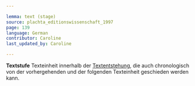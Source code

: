 ```yaml
---

lemma: text (stage)
source: plachta_editionswissenschaft_1997
page: 139
language: German
contributor: Caroline
last_updated_by: Caroline

---
```


**Textstufe** Texteinheit innerhalb der [Textentstehung](genesis.html), die auch chronologisch von der vorhergehenden und der folgenden Texteinheit geschieden werden kann.
